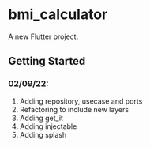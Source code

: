 # bmi_calculator

A new Flutter project.

## Getting Started

### 02/09/22:

1. Adding repository, usecase and ports
2. Refactoring to include new layers
3. Adding get_it
4. Adding injectable
5. Adding splash
